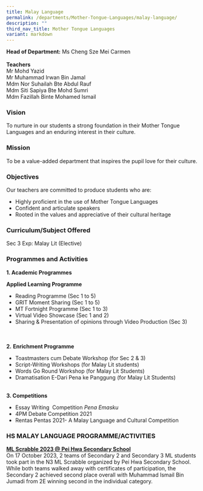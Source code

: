 ```yaml
---
title: Malay Language
permalink: /departments/Mother-Tongue-Languages/malay-language/
description: ""
third_nav_title: Mother Tongue Languages
variant: markdown
---
```

**Head of Department:**&nbsp;Ms&nbsp;Cheng Sze Mei Carmen  
&nbsp;  
**Teachers**  
Mr Mohd Yazid  
Mr Muhammad Irwan Bin Jamal  
Mdm Nor Suhailah Bte Abdul Rauf   
Mdm Siti Sapiya Bte Mohd Sumri   
Mdm Fazillah Binte Mohamed Ismail   

  

### Vision

To nurture in our students a strong foundation in their Mother Tongue Languages and an enduring interest in their culture.

### Mission

To be a value-added department that inspires the pupil love for their culture.

### Objectives

Our teachers are committed to produce students who are:  
*   Highly proficient in the use of Mother Tongue Languages
*   Confident and articulate speakers
*   Rooted in the values and appreciative of their cultural heritage

### Curriculum/Subject Offered

Sec 3 Exp: Malay Lit (Elective)

### Programmes and Activities

**1\. Academic Programmes**    

**Applied Learning Programme**  
*   Reading Programme (Sec 1 to 5)
*   GRIT Moment Sharing (Sec 1 to 5)
*   MT Fortnight Programme (Sec 1 to 3)
*   Virtual Video Showcase (Sec 1 and 2)
*   Sharing &amp; Presentation of opinions through Video Production (Sec 3)

&nbsp;  
&nbsp;  
**2\.**&nbsp;**Enrichment Programme**  

*   Toastmasters cum Debate Workshop (for Sec 2 &amp; 3)
*   Script-Writing Workshops (for Malay Lit students)
*   Words Go Round Workshop (for Malay Lit Students)
*   Dramatisation E-Dari Pena ke Panggung (for Malay Lit Students)

&nbsp;  
**3\. Competitions**  

*   Essay Writing &nbsp;Competition&nbsp;_Pena Emasku_
*   4PM Debate Competition 2021
*   Rentas Pentas 2021- A Malay Language and Cultural Competition

  

### HS MALAY LANGUAGE PROGRAMME/ACTIVITIES  

**<u>ML Scrabble 2023 @ Pei Hwa Secondary School</u>**  
On 17 October 2023, 2 teams of Secondary 2 and Secondary 3 ML students took part in the N3 ML Scrabble organized by Pei Hwa Secondary School. While both teams walked away with certificates of participation, the Secondary 2 achieved second place overall with Muhammad Ismail Bin Jumadi from 2E winning second in the individual category.
